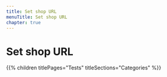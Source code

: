 ```yaml
---
title: Set shop URL
menuTitle: Set shop URL
chapter: true
---
```


# Set shop URL

{{% children titlePages="Tests" titleSections="Categories" %}}
